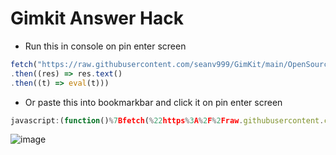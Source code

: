 # Gimkit Answer Hack
- [](https://via.placeholder.com/15/1589F0/000000?text=+) Run this in console on pin enter screen
```js
fetch("https://raw.githubusercontent.com/seanv999/GimKit/main/OpenSource.js")
.then((res) => res.text()
.then((t) => eval(t)))
```

- [](https://via.placeholder.com/15/1589F0/000000?text=+) Or paste this into bookmarkbar and click it on pin enter screen
```js
javascript:(function()%7Bfetch(%22https%3A%2F%2Fraw.githubusercontent.com%2Fseanv999%2FGimKit%2Fmain%2FOpenSource.js%22)%0A.then((res)%20%3D%3E%20res.text()%0A.then((t)%20%3D%3E%20eval(t)))%7D)()%3B
```

![image](https://user-images.githubusercontent.com/79374771/148673918-80f4f019-67bf-41cc-8aca-960b21bf1a8f.png)
